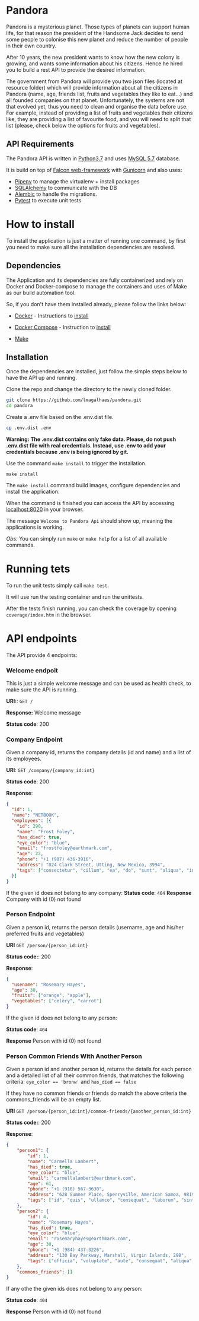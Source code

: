 # Pandora
Pandora is a mysterious planet. Those types of planets can support human life, for that reason the president of the Handsome Jack decides to send some people to colonise this new planet and
reduce the number of people in their own country.
 
After 10 years, the new president wants to know how the new colony is growing, and wants some information about his citizens. 
Hence he hired you to build a rest API to provide the desired information.

The government from Pandora will provide you two json files (located at resource folder) which will provide information 
about all the citizens in Pandora (name, age, friends list, fruits and vegetables they like to eat...) and all founded companies on that planet.
Unfortunately, the systems are not that evolved yet, thus you need to clean and organise the data before use.
For example, instead of providing a list of fruits and vegetables their citizens like, they are providing a list of favourite food, 
and you will need to split that list (please, check below the options for fruits and vegetables).

## API Requirements

The Pandora API is written in <a href="https://www.python.org/downloads/release/python-370/" target="_blank">Python3.7</a> and uses <a href="https://dev.mysql.com/downloads/mysql/5.7.html" target="_blank">MySQL 5.7</a> database.

It is build on top of <a href="https://falcon.readthedocs.io/en/stable/index.html" target="_blank">Falcon web-framework</a> with <a href="https://gunicorn.org/" target="_blank">Gunicorn</a> and 
also uses:
 
* <a href="https://pipenv-fork.readthedocs.io/en/latest/" target="_blank">Pipenv</a> to manage the virtualenv + install packages
* <a href="https://www.sqlalchemy.org/" target="_blank">SQLAlchemy</a> to communicate with the DB 
* <a href="https://alembic.sqlalchemy.org/en/latest/" target="_blank">Alembic</a> to handle the migrations.
* <a href="https://docs.pytest.org/en/stable/" target="_blank">Pytest</a> to execute unit tests


# How to install

To install the application is just a matter of running one command, by first you need to make sure
all the installation dependencies are resolved.

## Dependencies

The Application and its dependencies are fully containerized and rely on Docker and Docker-compose to manage 
the containers and uses of Make as our build automation tool.

So, if you don't have them installed already, please follow the links below:

* <a href="https://www.docker.com/" target="_blank">Docker</a> - Instructions to <a href="https://docs.docker.com/get-docker/" target="_blank">install</a>

* <a href="https://docs.docker.com/compose/" target="_blank">Docker Compose</a> - Instruction to <a href="https://docs.docker.com/compose/install/" target="_blank">install</a>

* <a href="https://en.wikipedia.org/wiki/Make_%28software%29" target="_blank">Make</a>


## Installation

Once the dependencies are installed, just follow the simple steps below to have the API up and running.

Clone the repo and change the directory to the newly cloned folder.

```bash
git clone https://github.com/lmagalhaes/pandora.git
cd pandora
```

Create a .env file based on the .env.dist file.
```bash
cp .env.dist .env
```

__Warning: The .env.dist contains only fake data. Please, do not push .env.dist file with real credentials.
Instead, use .env to add your credentials because .env is being ignored by git.__

 
Use the command `make install` to trigger the installation.

```
make install 
```

The `make install` command build images, configure dependencies and install the application.

When the command is finished you can access the API by accessing <a href="http://localhost:8020" target="_blank">localhost:8020</a> in your browser.

The message `Welcome to Pandora Api` should show up, meaning the applications is working.

*Obs:* You can simply run `make` or `make help` for a list of all available commands.
 
# Running tets

To run the unit tests simply call `make test`.

It will use run the testing container and run the unittests.

After the tests finish running, you can check the coverage by opening `coverage/index.htm` in the browser.

# API endpoints

The API provide 4 endpoints:


### Welcome endpoit
This is just a simple welcome message and can be used as health check, to make sure the API is running.

**URI:**: `GET /`

**Response:** Welcome message

**Status code**: 200 


### Company Endpoint
Given a company id, returns the company details (id and name) and a list of its employees. 

**URI**: `GET /company/{company_id:int}`

**Status code**: 200

**Response**:
```json
{
  "id": 1,
  "name": "NETBOOK",
  "employees": [{
    "id": 290,
    "name": "Frost Foley",
    "has_died": true,
    "eye_color": "blue",
    "email": "frostfoley@earthmark.com",
    "age": 22,
    "phone": "+1 (987) 436-3916",
    "address": "824 Clark Street, Utting, New Mexico, 3994",
    "tags": ["consectetur", "cillum", "ea", "do", "sunt", "aliqua", "incididunt"]
  }]
}
```

If the given id does not belong to any company:
**Status code**: `404`
**Response** Company with id (0) not found
 

### Person Endpoint
Given a person id, returns the person details (username, age and his/her preferred fruits and vegetables)

**URI** `GET /person/{person_id:int}`

**Status code:**: 200

**Response**: 
```json
{
  "usename": "Rosemary Hayes",
  "age": 30,
  "fruits": ["orange", "apple"],
  "vegetables": ["celery", "carrot"]
}
```
If the given id does not belong to any person:

**Status code**: `404`

**Response** Person with id (0) not found


### Person Common Friends With Another Person
Given a person id and another person id, returns the details for each person and a detailed list of all their common friends,
that matches the following criteria: `eye_color == 'bronw'` and `has_died == false`

If they have no common friends or friends do match the above criteria the commons_friends will be an empty list. 

**URI** `GET /person/{person_id:int}/common-friends/{another_person_id:int}`

**Status code:**: 200

**Response**:
 
```json
{
	"person1": {
		"id": 1,
		"name": "Carmella Lambert",
		"has_died": true,
		"eye_color": "blue",
		"email": "carmellalambert@earthmark.com",
		"age": 61,
		"phone": "+1 (910) 567-3630",
		"address": "628 Sumner Place, Sperryville, American Samoa, 9819",
		"tags": ["id", "quis", "ullamco", "consequat", "laborum", "sint", "velit"]
	},
	"person2": {
		"id": 4,
  		"name": "Rosemary Hayes",
		"has_died": true,
		"eye_color": "blue",
		"email": "rosemaryhayes@earthmark.com",
		"age": 30,
		"phone": "+1 (984) 437-3226",
		"address": "130 Bay Parkway, Marshall, Virgin Islands, 298",
		"tags": ["officia", "voluptate", "aute", "consequat", "aliqua", "do", "magna"]
	},
	"commons_friends": []
}
```
If any othe the given ids does not belong to any person:

**Status code**: `404`

**Response** Person with id (0) not found
